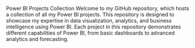 Power BI Projects Collection
Welcome to my GitHub repository, which hosts a collection of all my Power BI projects. This repository is designed to showcase my expertise in data visualization, analytics, and business intelligence using Power BI. Each project in this repository demonstrates different capabilities of Power BI, from basic dashboards to advanced analytics and forecasting.





